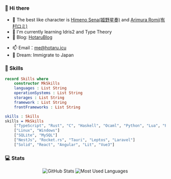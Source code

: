 ### 👋 Hi there

- 🧩 The best like character is [Himeno Sena(姬野星奏)](https://himeno-sena.com) and [Arimura Romi(有村ロミ)](https://m.hotaru.icu/#/character/4)
- 🌱 I'm currently learning Idris2 and Type Theory
- 👯 Blog: [HotaruBlog](https://hotaru.icu)
<!-- - 🧊 Bangumi: [himeno](https://bgm.tv/user/himeno) -->
- 📫 Email：[me@hotaru.icu](mailto://me@hotaru.icu)
- 💬 Dream: Immigrate to Japan
<!-- and become a Japanese -->

### 🔗 Skills

```idris
record Skills where
    constructor MkSkills
    languages : List String
    operationSystems : List String
    storages : List String
    framework : List String
    frontFrameworks : List String

skills : Skills
skills = MkSkills
    ["TypeScript", "Rust", "C", "Haskell", "Ocaml", "Python", "Lua", "PHP"]
    ["Linux", "Windows"]
    ["SQLite", "MySQL"]
    ["NestJs", "Rocket.rs", "Tauri", "Leptos", "Laravel"]
    ["Solid", "React", "Angular", "Lit", "Vue3"]
```

<!--
<div align="center">

[![Mail Badge](https://img.shields.io/badge/-biyuehuya@gmail.com-c14438?style=flat&logo=Gmail&logoColor=white&link=mailto:biyuehuya@gmail.com)](mailto:biyuehuya@gmail.com)
[![Stars Badge](https://img.shields.io/github/stars/biyuehu?color=fefb7b&logo=Undertale)](https://github-readme-stats-git-masterorgs-github-readme-stats-team.vercel.app/api?username=biyuehu&include_orgs=true&hide_title=false&hide_border=true&show_icons=true&include_all_commits=true&line_height=20&bg_color=0,EC6C6C,FFD479,FFFC79,73FA79&theme=graywhite&locale=cn)
[![](https://img.shields.io/github/followers/biyuehu?color=27da6b&logo=Handshake)](https://github.com/biyuehu?tab=followers)

</div> -->

<!-- ### 🧰 Languages and Technology stack

<div align="center">
<a href="https://www.typescriptlang.org/" target="_blank"> <img src="https://www.typescriptlang.org/favicon.ico" alt="typescript" width="40" height="40"/> </a>
<a href="https://www.javascripttutorial.net/" target="_blank"> <img src="https://www.javascripttutorial.net/wp-content/uploads/2021/04/JavaScript-Tutorial.svg" alt="javascript" width="40" height="40"/> </a>
<a href="https://vuejs.org" target="_blank"> <img src="https://cdn.jsdelivr.net/gh/devicons/devicon/icons/vuejs/vuejs-original.svg" alt="vue" width="40" height="40"/> </a>
<a href="https://react.dev/" target="_blank"> <img src="https://react.dev/favicon.ico" alt="react" width="40" height="40"/> </a>
<a href="https://angular.io/" target="_blank"> <img src="https://angular.io/assets/images/logos/angular/angular.svg" alt="angular" width="40" height="40"/> </a>
<a href="https://www.php.net/" target="_blank"> <img src="https://www.php.net/favicon.ico" alt="php" width="40" height="40"/> </a>
<a href="https://www.lua.org/" target="_blank"> <img src="https://www.lua.org/favicon.ico" alt="lua" width="40" height="40"/> </a>
<a href="https://www.python.org/" target="_blank"> <img src="https://www.python.org/favicon.ico" alt="python" width="40" height="40"/> </a>
<a href="https://github.com" target="_blank"> <img src="https://cdn.jsdelivr.net/gh/devicons/devicon/icons/github/github-original.svg" alt="github" width="40" height="40"/> </a>
<a href="https://www.markdownguide.org/" target="_blank"> <img src="https://cdn.jsdelivr.net/gh/devicons/devicon/icons/markdown/markdown-original.svg" alt="Markdown" width="40" height="40"/> </a>
<a href="https://www.vim.org/" target="_blank"> <img src="https://cdn.jsdelivr.net/gh/devicons/devicon/icons/vim/vim-original.svg" alt="Vim" width="40" height="40"/> </a>
<a href="https://git-scm.com/" target="_blank"> <img src="https://www.vectorlogo.zone/logos/git-scm/git-scm-icon.svg" alt="git" width="40" height="40"/> </a>
<a href="https://www.mysql.com/" target="_blank"> <img src="https://raw.githubusercontent.com/devicons/devicon/master/icons/mysql/mysql-original-wordmark.svg" alt="mysql" width="40" height="40"/> </a>
<a href="https://code.visualstudio.com/" target="_blank"><img src="https://cdn.jsdelivr.net/gh/devicons/devicon/icons/vscode/vscode-original.svg" alt="vscode" width="40" height="40"/> </a>
<a href="https://www.google.com/chrome/" target="_blank"> <img src="https://cdn.jsdelivr.net/gh/devicons/devicon/icons/chrome/chrome-original.svg" alt="chrome" width="40" height="40"/> </a>
</div> -->

### 💻 Stats

<div align="center">

![GitHub Stats](https://github-readme-stats.vercel.app/api?username=biyuehu&show_icons=true)
![Most Used Languages](https://github-readme-stats.vercel.app/api/top-langs/?username=biyuehu)

</div>
